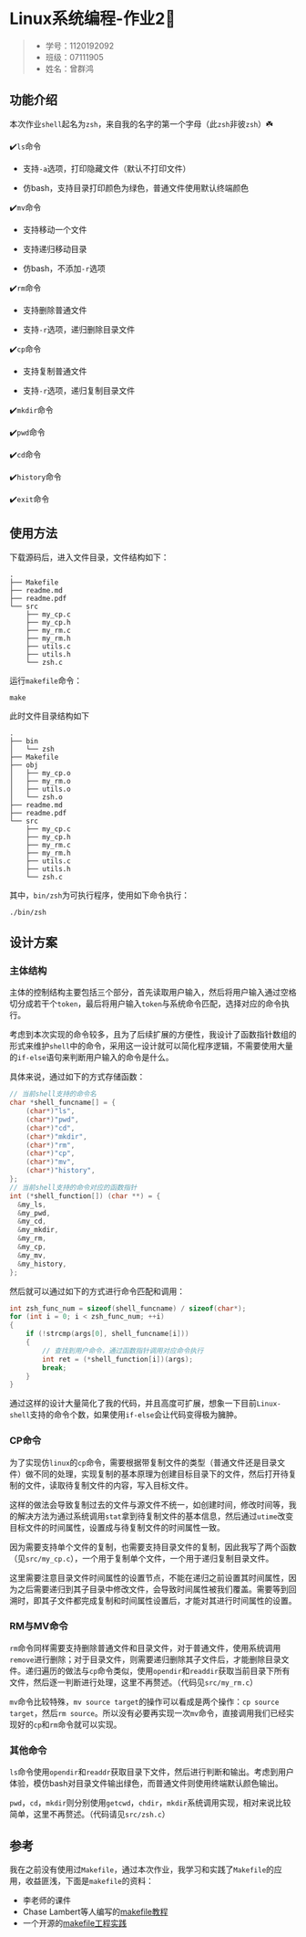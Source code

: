 # Linux系统编程-作业2🐧



> * 学号：1120192092
> * 班级：07111905
> * 姓名：曾群鸿



## 功能介绍

本次作业`shell`起名为`zsh`，来自我的名字的第一个字母（此`zsh`非彼`zsh`）☘️

✔️`ls`命令

* 支持`-a`选项，打印隐藏文件（默认不打印文件）

* 仿bash，支持目录打印颜色为绿色，普通文件使用默认终端颜色

✔️`mv`命令

* 支持移动一个文件

* 支持递归移动目录

* 仿bash，不添加`-r`选项

✔️`rm`命令

* 支持删除普通文件

* 支持`-r`选项，递归删除目录文件

✔️`cp`命令

* 支持复制普通文件

* 支持`-r`选项，递归复制目录文件

✔️`mkdir`命令

✔️`pwd`命令

✔️`cd`命令

✔️`history`命令

✔️`exit`命令



## 使用方法

下载源码后，进入文件目录，文件结构如下：

```
.
├── Makefile
├── readme.md
├── readme.pdf
└── src
    ├── my_cp.c
    ├── my_cp.h
    ├── my_rm.c
    ├── my_rm.h
    ├── utils.c
    ├── utils.h
    └── zsh.c
```

运行`makefile`命令：

```shell
make
```

此时文件目录结构如下

```
.
├── bin
│   └── zsh
├── Makefile
├── obj
│   ├── my_cp.o
│   ├── my_rm.o
│   ├── utils.o
│   └── zsh.o
├── readme.md
├── readme.pdf
└── src
    ├── my_cp.c
    ├── my_cp.h
    ├── my_rm.c
    ├── my_rm.h
    ├── utils.c
    ├── utils.h
    └── zsh.c
```

其中，`bin/zsh`为可执行程序，使用如下命令执行：

```shell
./bin/zsh
```



## 设计方案

### 主体结构

主体的控制结构主要包括三个部分，首先读取用户输入，然后将用户输入通过空格切分成若干个`token`，最后将用户输入`token`与系统命令匹配，选择对应的命令执行。

考虑到本次实现的命令较多，且为了后续扩展的方便性，我设计了函数指针数组的形式来维护`shell`中的命令，采用这一设计就可以简化程序逻辑，不需要使用大量的`if-else`语句来判断用户输入的命令是什么。

具体来说，通过如下的方式存储函数：

```c++
// 当前shell支持的命令名
char *shell_funcname[] = {
    (char*)"ls",
    (char*)"pwd",
    (char*)"cd",
    (char*)"mkdir",
    (char*)"rm",
    (char*)"cp",
    (char*)"mv",
    (char*)"history",
};
// 当前shell支持的命令对应的函数指针
int (*shell_function[]) (char **) = {
  &my_ls,
  &my_pwd,
  &my_cd,
  &my_mkdir,
  &my_rm,
  &my_cp,
  &my_mv,
  &my_history,
};
```

然后就可以通过如下的方式进行命令匹配和调用：

```c++
int zsh_func_num = sizeof(shell_funcname) / sizeof(char*);
for (int i = 0; i < zsh_func_num; ++i)
{
    if (!strcmp(args[0], shell_funcname[i]))
    {
        // 查找到用户命令，通过函数指针调用对应命令执行
        int ret = (*shell_function[i])(args);
        break;
    }
}
```

通过这样的设计大量简化了我的代码，并且高度可扩展，想象一下目前`Linux-shell`支持的命令个数，如果使用`if-else`会让代码变得极为臃肿。



### CP命令

为了实现仿`linux`的`cp`命令，需要根据带复制文件的类型（普通文件还是目录文件）做不同的处理，实现复制的基本原理为创建目标目录下的文件，然后打开待复制的文件，读取待复制文件的内容，写入目标文件。

这样的做法会导致复制过去的文件与源文件不统一，如创建时间，修改时间等，我的解决方法为通过系统调用`stat`拿到待复制文件的基本信息，然后通过`utime`改变目标文件的时间属性，设置成与待复制文件的时间属性一致。

因为需要支持单个文件的复制，也需要支持目录文件的复制，因此我写了两个函数（见`src/my_cp.c`），一个用于复制单个文件，一个用于递归复制目录文件。

这里需要注意目录文件时间属性的设置节点，不能在递归之前设置其时间属性，因为之后需要递归到其子目录中修改文件，会导致时间属性被我们覆盖。需要等到回溯时，即其子文件都完成复制和时间属性设置后，才能对其进行时间属性的设置。



### RM与MV命令

`rm`命令同样需要支持删除普通文件和目录文件，对于普通文件，使用系统调用`remove`进行删除；对于目录文件，则需要递归删除其子文件后，才能删除目录文件。递归遍历的做法与`cp`命令类似，使用`opendir`和`readdir`获取当前目录下所有文件，然后逐一判断进行处理，这里不再赘述。（代码见`src/my_rm.c`）

`mv`命令比较特殊，`mv source target`的操作可以看成是两个操作：`cp source target`，然后`rm source`。所以没有必要再实现一次`mv`命令，直接调用我们已经实现好的`cp`和`rm`命令就可以实现。



### 其他命令

`ls`命令使用`opendir`和`readdr`获取目录下文件，然后进行判断和输出。考虑到用户体验，模仿bash对目录文件输出绿色，而普通文件则使用终端默认颜色输出。

`pwd`，`cd`，`mkdir`则分别使用`getcwd`，`chdir`，`mkdir`系统调用实现，相对来说比较简单，这里不再赘述。（代码请见`src/zsh.c`）





## 参考

我在之前没有使用过`Makefile`，通过本次作业，我学习和实践了`Makefile`的应用，收益匪浅，下面是`makefile`的资料：

* 李老师的课件
* Chase Lambert等人编写的[makefile教程](https://makefiletutorial.com/)
* 一个开源的[makefile工程实践](https://github.com/TheNetAdmin/Makefile-Templates)

